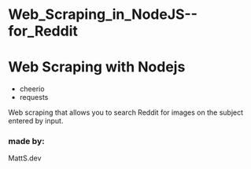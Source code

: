 # Web_Scraping_in_NodeJS--for_Reddit

# Web Scraping with Nodejs
- cheerio
- requests

Web scraping that allows you to search Reddit for images on the subject entered by input.

### made by:
MattS.dev
